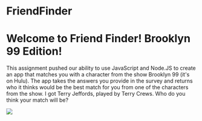 # FriendFinder

# Welcome to Friend Finder! Brooklyn 99 Edition!

This assignment pushed our ability to use JavaScript and Node.JS to create an app that matches you with a character from the show Brooklyn 99 (it's on Hulu). The app takes the answers you provide in the survey and returns who it thinks would be the best match for you from one of the characters from the show. I got Terry Jeffords, played by Terry Crews. Who do you think your match will be?

![](https://vignette.wikia.nocookie.net/brooklynnine-nine/images/f/fd/TerryS5.jpg/revision/latest/scale-to-width-down/1000?cb=20171103223830)

